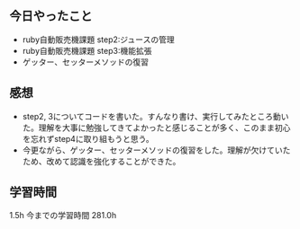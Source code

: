 ## 今日やったこと
- ruby自動販売機課題 step2:ジュースの管理
- ruby自動販売機課題 step3:機能拡張
- ゲッター、セッターメソッドの復習

## 感想
- step2, 3についてコードを書いた。すんなり書け、実行してみたところ動いた。理解を大事に勉強してきてよかったと感じることが多く、このまま初心を忘れずstep4に取り組もうと思う。
- 今更ながら、ゲッター、セッターメソッドの復習をした。理解が欠けていたため、改めて認識を強化することができた。

## 学習時間
1.5h 今までの学習時間 281.0h
